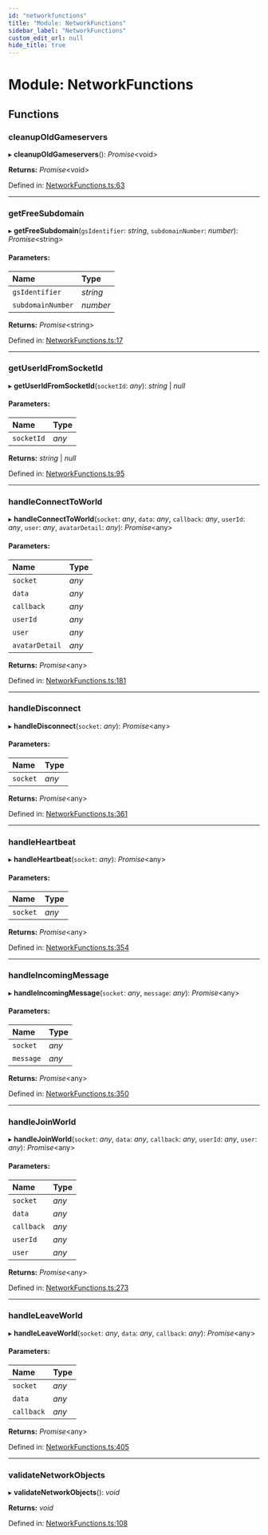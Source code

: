 ```yaml
---
id: "networkfunctions"
title: "Module: NetworkFunctions"
sidebar_label: "NetworkFunctions"
custom_edit_url: null
hide_title: true
---
```


# Module: NetworkFunctions

## Functions

### cleanupOldGameservers

▸ **cleanupOldGameservers**(): *Promise*<void\>

**Returns:** *Promise*<void\>

Defined in: [NetworkFunctions.ts:63](https://github.com/xr3ngine/xr3ngine/blob/673ad6a5f/packages/gameserver/src/NetworkFunctions.ts#L63)

___

### getFreeSubdomain

▸ **getFreeSubdomain**(`gsIdentifier`: *string*, `subdomainNumber`: *number*): *Promise*<string\>

#### Parameters:

Name | Type |
:------ | :------ |
`gsIdentifier` | *string* |
`subdomainNumber` | *number* |

**Returns:** *Promise*<string\>

Defined in: [NetworkFunctions.ts:17](https://github.com/xr3ngine/xr3ngine/blob/673ad6a5f/packages/gameserver/src/NetworkFunctions.ts#L17)

___

### getUserIdFromSocketId

▸ **getUserIdFromSocketId**(`socketId`: *any*): *string* \| *null*

#### Parameters:

Name | Type |
:------ | :------ |
`socketId` | *any* |

**Returns:** *string* \| *null*

Defined in: [NetworkFunctions.ts:95](https://github.com/xr3ngine/xr3ngine/blob/673ad6a5f/packages/gameserver/src/NetworkFunctions.ts#L95)

___

### handleConnectToWorld

▸ **handleConnectToWorld**(`socket`: *any*, `data`: *any*, `callback`: *any*, `userId`: *any*, `user`: *any*, `avatarDetail`: *any*): *Promise*<any\>

#### Parameters:

Name | Type |
:------ | :------ |
`socket` | *any* |
`data` | *any* |
`callback` | *any* |
`userId` | *any* |
`user` | *any* |
`avatarDetail` | *any* |

**Returns:** *Promise*<any\>

Defined in: [NetworkFunctions.ts:181](https://github.com/xr3ngine/xr3ngine/blob/673ad6a5f/packages/gameserver/src/NetworkFunctions.ts#L181)

___

### handleDisconnect

▸ **handleDisconnect**(`socket`: *any*): *Promise*<any\>

#### Parameters:

Name | Type |
:------ | :------ |
`socket` | *any* |

**Returns:** *Promise*<any\>

Defined in: [NetworkFunctions.ts:361](https://github.com/xr3ngine/xr3ngine/blob/673ad6a5f/packages/gameserver/src/NetworkFunctions.ts#L361)

___

### handleHeartbeat

▸ **handleHeartbeat**(`socket`: *any*): *Promise*<any\>

#### Parameters:

Name | Type |
:------ | :------ |
`socket` | *any* |

**Returns:** *Promise*<any\>

Defined in: [NetworkFunctions.ts:354](https://github.com/xr3ngine/xr3ngine/blob/673ad6a5f/packages/gameserver/src/NetworkFunctions.ts#L354)

___

### handleIncomingMessage

▸ **handleIncomingMessage**(`socket`: *any*, `message`: *any*): *Promise*<any\>

#### Parameters:

Name | Type |
:------ | :------ |
`socket` | *any* |
`message` | *any* |

**Returns:** *Promise*<any\>

Defined in: [NetworkFunctions.ts:350](https://github.com/xr3ngine/xr3ngine/blob/673ad6a5f/packages/gameserver/src/NetworkFunctions.ts#L350)

___

### handleJoinWorld

▸ **handleJoinWorld**(`socket`: *any*, `data`: *any*, `callback`: *any*, `userId`: *any*, `user`: *any*): *Promise*<any\>

#### Parameters:

Name | Type |
:------ | :------ |
`socket` | *any* |
`data` | *any* |
`callback` | *any* |
`userId` | *any* |
`user` | *any* |

**Returns:** *Promise*<any\>

Defined in: [NetworkFunctions.ts:273](https://github.com/xr3ngine/xr3ngine/blob/673ad6a5f/packages/gameserver/src/NetworkFunctions.ts#L273)

___

### handleLeaveWorld

▸ **handleLeaveWorld**(`socket`: *any*, `data`: *any*, `callback`: *any*): *Promise*<any\>

#### Parameters:

Name | Type |
:------ | :------ |
`socket` | *any* |
`data` | *any* |
`callback` | *any* |

**Returns:** *Promise*<any\>

Defined in: [NetworkFunctions.ts:405](https://github.com/xr3ngine/xr3ngine/blob/673ad6a5f/packages/gameserver/src/NetworkFunctions.ts#L405)

___

### validateNetworkObjects

▸ **validateNetworkObjects**(): *void*

**Returns:** *void*

Defined in: [NetworkFunctions.ts:108](https://github.com/xr3ngine/xr3ngine/blob/673ad6a5f/packages/gameserver/src/NetworkFunctions.ts#L108)
